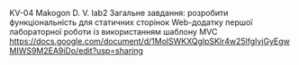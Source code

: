 KV-04 Makogon D. V. lab2
Загальне завдання: розробити функціональність для статичних сторінок Web-додатку першої лабораторної роботи із використанням шаблону MVC
https://docs.google.com/document/d/1MolSWKXQglpSKlr4w25lfgIyjGyEgwMIWS9M2EA9iDo/edit?usp=sharing
